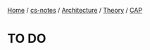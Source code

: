 [Home](https://mengxianbin.github.io) /
[cs-notes](https://mengxianbin.github.io/cs-notes/site) /
[Architecture](https://mengxianbin.github.io/cs-notes/site/Architecture) /
[Theory](https://mengxianbin.github.io/cs-notes/site/Architecture/Theory) /
[CAP](https://mengxianbin.github.io/cs-notes/site/Architecture/Theory/CAP)

# TO DO
